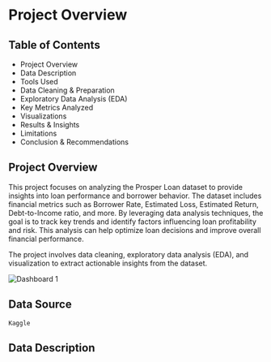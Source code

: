 # Project Overview

## Table of Contents

- Project Overview
- Data Description
- Tools Used
- Data Cleaning & Preparation
- Exploratory Data Analysis (EDA)
- Key Metrics Analyzed
- Visualizations
- Results & Insights
- Limitations
- Conclusion & Recommendations

## Project Overview

This project focuses on analyzing the Prosper Loan dataset to provide insights into loan performance and borrower behavior. The dataset includes financial metrics such as Borrower Rate, Estimated Loss, Estimated Return, Debt-to-Income ratio, and more. By leveraging data analysis techniques, the goal is to track key trends and identify factors influencing loan profitability and risk. This analysis can help optimize loan decisions and improve overall financial performance.

The project involves data cleaning, exploratory data analysis (EDA), and visualization to extract actionable insights from the dataset.

![Dashboard 1](https://github.com/user-attachments/assets/2a19cb45-39e7-418b-ba65-4254501ab550)

## Data Source

`Kaggle`

## Data Description

